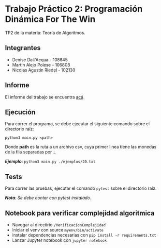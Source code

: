 # Trabajo Práctico 2: Programación Dinámica For The Win

TP2 de la materia: Teoría de Algoritmos.

## Integrantes

- Denise Dall'Acqua - 108645
- Martin Alejo Polese - 106808
- Nicolas Agustin Riedel - 102130

## Informe

El informe del trabajo se encuentra [acá](./Informe.pdf).

## Ejecución

Para correr el programa, se debe ejecutar el siguiente comando sobre el directorio raíz:

```python3 main.py <path>```

Donde **path** es la ruta a un archivo csv, cuya primer linea tiene las monedas de la fila separadas por `;`.

***Ejemplo***: ```python3 main.py ./ejemplos/20.txt```

## Tests

Para correr las pruebas, ejecutar el comando ```pytest``` sobre el directorio raíz.

***Nota**: Se debe contar con pytest instalado.*

## Notebook para verificar complejidad algoritmica
* Navegar al directirio `/VerificacionComplejidad`
* Iniciar el venv con source `myenv/bin/activate`
* Instalar dependencias necesarias con `pip install -r requirements.txt`
* Lanzar Jupyter notebook con `jupyter notebook`